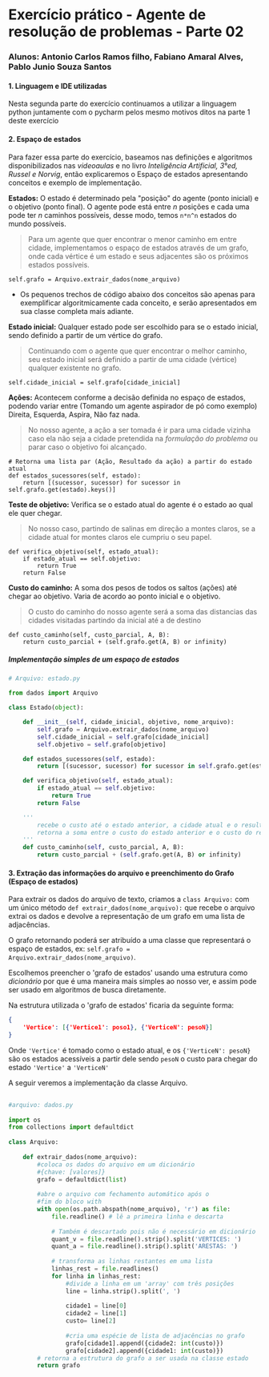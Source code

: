 # Exercício prático - Agente de resolução de problemas - Parte 02

### Alunos: Antonio Carlos Ramos filho, Fabiano Amaral Alves, Pablo Junio Souza Santos



#### 1. Linguagem e IDE utilizadas
   
Nesta segunda parte do exercício continuamos a utilizar a linguagem python juntamente com o pycharm pelos mesmo motivos ditos na parte 1 deste exercício
   
#### 2. Espaço de estados

Para fazer essa parte do exercício, baseamos nas definições e algoritmos disponibilizados nas *videoaulas* e no livro *Inteligência Artificial, 3°ed, Russel e Norvig*, então explicaremos o Espaço de estados apresentando conceitos e exemplo de implementação.


**Estados:** O estado é determinado pela "posição" do agente (ponto inicial) e o objetivo (ponto final). O agente pode está entre _n_ posições e cada uma pode ter _n_ caminhos possíveis, desse modo, temos `n*n^n` estados do mundo possíveis.

> Para um agente que quer encontrar o menor caminho em entre cidade, implementamos o espaço de estados através de um grafo, onde cada vértice é um estado e seus adjacentes são os próximos estados possíveis.

    self.grafo = Arquivo.extrair_dados(nome_arquivo)

- Os pequenos trechos de código abaixo dos conceitos são apenas para exemplificar algoritmicamente cada conceito, e serão apresentados em sua classe completa mais adiante.

**Estado inicial:** Qualquer estado pode ser escolhido para se o estado inicial, sendo definido a partir de um vértice do grafo.

> Continuando com o agente que quer encontrar o melhor caminho, seu estado inicial será definido a partir de uma cidade (vértice) qualquer existente no grafo.

    self.cidade_inicial = self.grafo[cidade_inicial]

**Ações:** Acontecem conforme a decisão definida no espaço de estados, podendo variar entre (Tomando um agente aspirador de pó como exemplo) Direita, Esquerda, Aspira, Não faz nada.

> No nosso agente, a ação a ser tomada é ir para uma cidade vizinha caso ela não seja a cidade pretendida na _formulação do problema_ ou parar caso o objetivo foi alcançado.

    # Retorna uma lista par (Ação, Resultado da ação) a partir do estado atual
    def estados_sucessores(self, estado):
        return [(sucessor, sucessor) for sucessor in self.grafo.get(estado).keys()]

**Teste de objetivo:** Verifica se o estado atual do agente é o estado ao qual ele quer chegar.

> No nosso caso, partindo de salinas em direção a montes claros, se a cidade atual for montes claros ele cumpriu o seu papel.

    def verifica_objetivo(self, estado_atual):
        if estado_atual == self.objetivo:
            return True
        return False

**Custo do caminho:** A soma dos pesos de todos os saltos (ações) até chegar ao objetivo. Varia de acordo ao ponto inicial e o objetivo.

> O custo do caminho do nosso agente será a soma das distancias das cidades visitadas partindo da inicial até a de destino

    def custo_caminho(self, custo_parcial, A, B):
        return custo_parcial + (self.grafo.get(A, B) or infinity)

##### Implementação simples de um espaço de estados

```python
# Arquivo: estado.py

from dados import Arquivo

class Estado(object):

    def __init__(self, cidade_inicial, objetivo, nome_arquivo):
        self.grafo = Arquivo.extrair_dados(nome_arquivo)
        self.cidade_inicial = self.grafo[cidade_inicial]
        self.objetivo = self.grafo[objetivo]

    def estados_sucessores(self, estado):
        return [(sucessor, sucessor) for sucessor in self.grafo.get(estado).keys()]

    def verifica_objetivo(self, estado_atual):
        if estado_atual == self.objetivo:
            return True
        return False

    '''
        recebe o custo até o estado anterior, a cidade atual e o resultante da ação
        retorna a soma entre o custo do estado anterior e o custo do resultado da ação corrente
    '''
    def custo_caminho(self, custo_parcial, A, B):
        return custo_parcial + (self.grafo.get(A, B) or infinity)

```

#### 3. Extração das informações do arquivo e preenchimento do Grafo (Espaço de estados)

Para extrair os dados do arquivo de texto, criamos a `class Arquivo:` com um único método `def extrair_dados(nome_arquivo):` que recebe o arquivo extrai os dados e devolve a representação de um grafo em uma lista de adjacências.
    
O grafo retornando poderá ser atribuído a uma classe que representará o espaço de estados, ex: `self.grafo = Arquivo.extrair_dados(nome_arquivo)`.
    
Escolhemos preencher o 'grafo de estados' usando uma estrutura como *dicionário* por que é uma maneira mais simples ao nosso ver, e assim pode ser usado em algoritmos de busca diretamente.
    
Na estrutura utilizada o 'grafo de estados' ficaria da seguinte forma:
    
```json
{
    'Vertice': [{'Vertice1': poso1}, {'VerticeN': pesoN}]
} 
```

Onde `'Vertice'` é tomado como o estado atual, e os `{'VerticeN': pesoN}` são os estados acessíveis a partir dele sendo `pesoN` o custo para chegar do estado `'Vertice'` a `'VerticeN'`
   
A seguir veremos a implementação da classe Arquivo.
   
```python
   
#arquivo: dados.py
    
import os
from collections import defaultdict
    
class Arquivo:
    
    def extrair_dados(nome_arquivo):
        #coloca os dados do arquivo em um dicionário
        #{chave: [valores]}
        grafo = defaultdict(list)
    
        #abre o arquivo com fechamento automático após o
        #fim do bloco with
        with open(os.path.abspath(nome_arquivo), 'r') as file:
            file.readline() # lê a primeira linha e descarta
    
            # Também é descartado pois não é necessário em dicionário
            quant_v = file.readline().strip().split('VERTICES: ')
            quant_a = file.readline().strip().split('ARESTAS: ')
    
            # transforma as linhas restantes em uma lista
            linhas_rest = file.readlines()
            for linha in linhas_rest:
                #divide a linha em um 'array' com três posições
                line = linha.strip().split(', ')
    
                cidade1 = line[0]
                cidade2 = line[1]
                custo= line[2]
    
                #cria uma espécie de lista de adjacências no grafo
                grafo[cidade1].append({cidade2: int(custo)})
                grafo[cidade2].append({cidade1: int(custo)})
        # retorna a estrutura do grafo a ser usada na classe estado
        return grafo
```